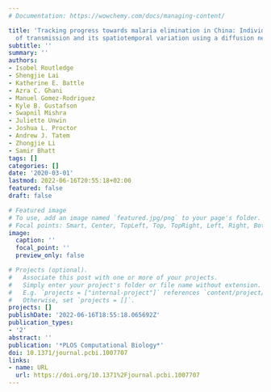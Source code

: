 ```yaml
---
# Documentation: https://wowchemy.com/docs/managing-content/

title: 'Tracking progress towards malaria elimination in China: Individual-level estimates
  of transmission and its spatiotemporal variation using a diffusion network approach'
subtitle: ''
summary: ''
authors:
- Isobel Routledge
- Shengjie Lai
- Katherine E. Battle
- Azra C. Ghani
- Manuel Gomez-Rodriguez
- Kyle B. Gustafson
- Swapnil Mishra
- Juliette Unwin
- Joshua L. Proctor
- Andrew J. Tatem
- Zhongjie Li
- Samir Bhatt
tags: []
categories: []
date: '2020-03-01'
lastmod: 2022-06-16T20:55:18+02:00
featured: false
draft: false

# Featured image
# To use, add an image named `featured.jpg/png` to your page's folder.
# Focal points: Smart, Center, TopLeft, Top, TopRight, Left, Right, BottomLeft, Bottom, BottomRight.
image:
  caption: ''
  focal_point: ''
  preview_only: false

# Projects (optional).
#   Associate this post with one or more of your projects.
#   Simply enter your project's folder or file name without extension.
#   E.g. `projects = ["internal-project"]` references `content/project/deep-learning/index.md`.
#   Otherwise, set `projects = []`.
projects: []
publishDate: '2022-06-16T18:55:18.065692Z'
publication_types:
- '2'
abstract: ''
publication: '*PLOS Computational Biology*'
doi: 10.1371/journal.pcbi.1007707
links:
- name: URL
  url: https://doi.org/10.1371%2Fjournal.pcbi.1007707
---
```

